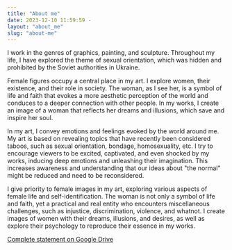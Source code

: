 ```yaml
---
title: "About me"
date: 2023-12-10 11:59:59 -
layout: "about_me"
slug: "about-me"
---
```


I work in the genres of graphics, painting, and sculpture. Throughout my life, I have explored the theme of sexual orientation, which was hidden and prohibited by the Soviet authorities in Ukraine.  

Female figures occupy a central place in my art. I explore women, their existence, and their role in society. The woman, as I see her, is a symbol of life and faith that evokes a more aesthetic perception of the world and conduces to a deeper connection with other people. In my works, I create an image of a woman that reflects her dreams and illusions, which save and inspire her soul.  

In my art, I convey emotions and feelings evoked by the world around me. My art is based on revealing topics that have recently been considered taboos, such as sexual orientation, bondage, homosexuality, etc. I try to encourage viewers to be excited, captivated, and even shocked by my works, inducing deep emotions and unleashing their imagination. This increases awareness and understanding that our ideas about "the normal" might be reduced and need to be reconsidered.  

I give priority to female images in my art, exploring various aspects of female life and self-identification. The woman is not only a symbol of life and faith, yet a practical and real entity who encounters miscellaneous challenges, such as injustice, discrimination, violence, and whatnot. I create images of women with their dreams, illusions, and desires, as well as explore their psychology to reproduce their essence in my works.

[Complete statement on Google Drive](https://docs.google.com/presentation/d/1bslCemGZ1SEwcD51dhUO694m99OcMZP2taDo40GllVg/edit#slide=id.g2a0bfe57b1c_0_849)
